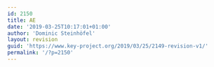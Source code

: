 ```yaml
---
id: 2150
title: AE
date: '2019-03-25T10:17:01+01:00'
author: 'Dominic Steinhöfel'
layout: revision
guid: 'https://www.key-project.org/2019/03/25/2149-revision-v1/'
permalink: '/?p=2150'
---
```



